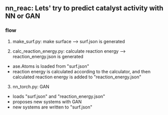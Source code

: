 ## nn_reac: Lets' try to predict catalyst activity with NN or GAN
### flow

1) make_surf.py: make surface --> surf.json is generated

2) calc_reaction_energy.py: calculate reaction energy --> reaction_energy.json is generated
* ase.Atoms is loaded from "surf.json"
* reaction energy is calculated according to the calculator, and then calculated reaction energy is added to "reaction_energy.json"

3) nn_torch.py: GAN
* loads "surf.json" and "reaction_energy.json" 
* proposes new systems with GAN
* new systems are written to "surf.json"